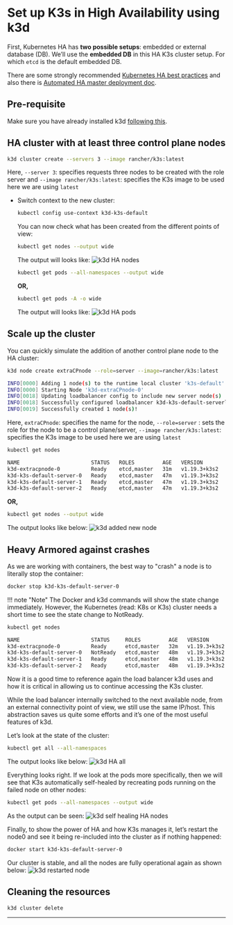 # Set up K3s in High Availability using k3d

First, Kubernetes HA has **two possible setups**: embedded or external database
(DB). We’ll use the **embedded DB** in this HA K3s cluster setup. For which `etcd`
is the default embedded DB.

There are some strongly recommended [Kubernetes HA best practices](https://kubernetes.io/docs/tasks/administer-cluster/highly-available-master/#best-practices-for-replicating-masters-for-ha-clusters)
and also there is [Automated HA master deployment doc](https://github.com/kubernetes/community/blob/master/contributors/design-proposals/cluster-lifecycle/ha_master.md).

## Pre-requisite

Make sure you have already installed k3d [following this](k3s-using-k3d.md#installing-k3d).

## HA cluster with at least three control plane nodes

```sh
k3d cluster create --servers 3 --image rancher/k3s:latest
```

Here, `--server 3`: specifies requests three nodes to be created with the role server
and `--image rancher/k3s:latest`: specifies the K3s image to be used here we are
using `latest`

- Switch context to the new cluster:

    ```sh
    kubectl config use-context k3d-k3s-default
    ```

    You can now check what has been created from the different points of view:

    ```sh
    kubectl get nodes --output wide
    ```

    The output will looks like:
    ![k3d HA nodes](../images/k3d_ha_nodes.png)

    ```sh
    kubectl get pods --all-namespaces --output wide
    ```

    **OR,**

    ```sh
    kubectl get pods -A -o wide
    ```

    The output will looks like:
    ![k3d HA pods](../images/k3d_ha_pods.png)

## Scale up the cluster

You can quickly simulate the addition of another control plane node to the HA cluster:

```sh
k3d node create extraCPnode --role=server --image=rancher/k3s:latest

INFO[0000] Adding 1 node(s) to the runtime local cluster 'k3s-default'...
INFO[0000] Starting Node 'k3d-extraCPnode-0'
INFO[0018] Updating loadbalancer config to include new server node(s)
INFO[0018] Successfully configured loadbalancer k3d-k3s-default-serverlb!
INFO[0019] Successfully created 1 node(s)!
```

Here, `extraCPnode`: specifies the name for the node,
`--role=server` : sets the role for the node to be a control plane/server,
`--image rancher/k3s:latest`: specifies the K3s image to be used here we are
using `latest`

```sh
kubectl get nodes

NAME                       STATUS   ROLES         AGE   VERSION
k3d-extracpnode-0          Ready    etcd,master   31m   v1.19.3+k3s2
k3d-k3s-default-server-0   Ready    etcd,master   47m   v1.19.3+k3s2
k3d-k3s-default-server-1   Ready    etcd,master   47m   v1.19.3+k3s2
k3d-k3s-default-server-2   Ready    etcd,master   47m   v1.19.3+k3s2
```

**OR,**

```sh
kubectl get nodes --output wide
```

The output looks like below:
![k3d added new node](../images/k3d_added_new_node.png)

## Heavy Armored against crashes

As we are working with containers, the best way to "crash" a node is to literally
stop the container:

```sh
docker stop k3d-k3s-default-server-0
```

!!! note "Note"
    The Docker and k3d commands will show the state change immediately. However,
    the Kubernetes (read: K8s or K3s) cluster needs a short time to see the state
    change to NotReady.

```sh
kubectl get nodes

NAME                       STATUS     ROLES         AGE   VERSION
k3d-extracpnode-0          Ready      etcd,master   32m   v1.19.3+k3s2
k3d-k3s-default-server-0   NotReady   etcd,master   48m   v1.19.3+k3s2
k3d-k3s-default-server-1   Ready      etcd,master   48m   v1.19.3+k3s2
k3d-k3s-default-server-2   Ready      etcd,master   48m   v1.19.3+k3s2
```

Now it is a good time to reference again the load balancer k3d uses and how it is
critical in allowing us to continue accessing the K3s cluster.

While the load balancer internally switched to the next available node, from an
external connectivity point of view, we still use the same IP/host. This abstraction
saves us quite some efforts and it’s one of the most useful features of k3d.

Let’s look at the state of the cluster:

```sh
kubectl get all --all-namespaces
```

The output looks like below:
![k3d HA all](../images/k3d_ha_all.png)

Everything looks right. If we look at the pods more specifically, then we will
see that K3s automatically self-healed by recreating pods running on the failed
node on other nodes:

```sh
kubectl get pods --all-namespaces --output wide
```

As the output can be seen:
![k3d self healing HA nodes](../images/k3d_self_healing_ha_nodes.png)

Finally, to show the power of HA and how K3s manages it, let’s restart the node0
and see it being re-included into the cluster as if nothing happened:

```sh
docker start k3d-k3s-default-server-0
```

Our cluster is stable, and all the nodes are fully operational again as shown below:
![k3d restarted node](../images/k3d_restarted_node.png)

## Cleaning the resources

```sh
k3d cluster delete
```

---
